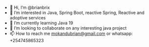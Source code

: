 - 👋 Hi, I’m @brianbrix
- 👀 I’m interested in Java, Spring Boot, reactive Spring, Reactive and adoptive services
- 🌱 I’m currently learning Java 19
- 💞️ I’m looking to collaborate on any interesting java project
- 📫 How to reach me mokandubrian@gmail.com or whatsapp: +254745865323

<!---
brianbrix/brianbrix is a ✨ special ✨ repository because its `README.md` (this file) appears on your GitHub profile.
You can click the Preview link to take a look at your changes.
--->
